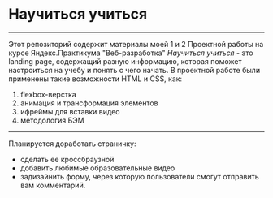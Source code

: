 # **Научиться учиться**
------------------------
Этот репозиторий содержит материалы моей 1 и 2 Проектной работы на курсе Яндекс.Практикума "Веб-разработка"
*Научиться учиться* - это landing page, содержащий разную информацию, которая поможет настроиться на учебу и понять с чего начать.
В проектной работе были применены такие возможности HTML и CSS, как:
1. flexbox-верстка
2. анимация и трансформация элементов
3. ифреймы для вставки видео
4. методология БЭМ
------------------------
Планируется доработать страничку:
* сделать ее кроссбраузной
* добавить любимые образовательные видео
* задизайнить форму, через которую пользователи смогут отправить вам комментарий.
